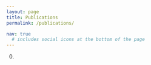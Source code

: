 ```yaml
---
layout: page
title: Publications
permalink: /publications/

nav: true
  # includes social icons at the bottom of the page
---
```

0)